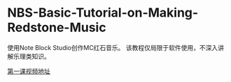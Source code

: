 # NBS-Basic-Tutorial-on-Making-Redstone-Music
使用Note Block Studio创作MC红石音乐。 该教程仅局限于软件使用，不深入讲解乐理类知识。

[第一课视频地址](https://www.bilibili.com/video/BV19XbrzFEJh/)
